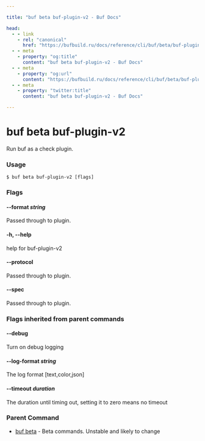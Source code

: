 ```yaml
---

title: "buf beta buf-plugin-v2 - Buf Docs"

head:
  - - link
    - rel: "canonical"
      href: "https://bufbuild.ru/docs/reference/cli/buf/beta/buf-plugin-v2/"
  - - meta
    - property: "og:title"
      content: "buf beta buf-plugin-v2 - Buf Docs"
  - - meta
    - property: "og:url"
      content: "https://bufbuild.ru/docs/reference/cli/buf/beta/buf-plugin-v2/"
  - - meta
    - property: "twitter:title"
      content: "buf beta buf-plugin-v2 - Buf Docs"

---
```


# buf beta buf-plugin-v2

Run buf as a check plugin.

### Usage

```console
$ buf beta buf-plugin-v2 [flags]
```

### Flags

#### \--format _string_

Passed through to plugin.

#### \-h, --help

help for buf-plugin-v2

#### \--protocol

Passed through to plugin.

#### \--spec

Passed through to plugin.

### Flags inherited from parent commands

#### \--debug

Turn on debug logging

#### \--log-format _string_

The log format \[text,color,json\]

#### \--timeout _duration_

The duration until timing out, setting it to zero means no timeout

### Parent Command

- [buf beta](../) - Beta commands. Unstable and likely to change
